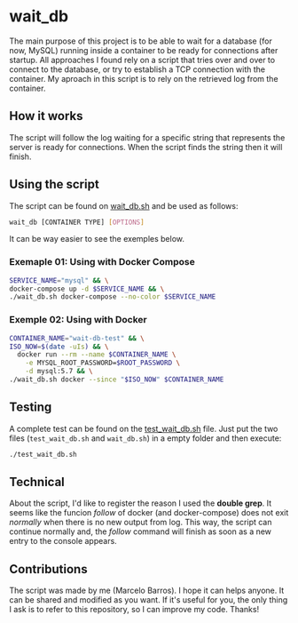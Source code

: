 # wait_db

The main purpose of this project is to be able to wait for a database (for now, MySQL) running inside a container to be ready for connections after startup. All approaches I found rely on a script that tries over and over to connect to the database, or try to establish a TCP connection with the container. My aproach in this script is to rely on the retrieved log from the container.

## How it works

The script will follow the log waiting for a specific string that represents the server is ready for connections. When the script finds the string then it will finish.

## Using the script

The script can be found on [wait_db.sh](https://github.com/marcelopbarros/waitdb/blob/master/wait_db.sh "wait_db.sh") and be used as follows:

```bash
wait_db [CONTAINER TYPE] [OPTIONS]
```

It can be way easier to see the exemples below.


### Exemaple 01: Using with Docker Compose

```bash
SERVICE_NAME="mysql" && \
docker-compose up -d $SERVICE_NAME && \
./wait_db.sh docker-compose --no-color $SERVICE_NAME
```

### Exemple 02: Using with Docker

```bash
CONTAINER_NAME="wait-db-test" && \
ISO_NOW=$(date -uIs) && \
  docker run --rm --name $CONTAINER_NAME \
    -e MYSQL_ROOT_PASSWORD=$ROOT_PASSWORD \
    -d mysql:5.7 && \
./wait_db.sh docker --since "$ISO_NOW" $CONTAINER_NAME
```

## Testing

A complete test can be found on the [test_wait_db.sh](https://github.com/marcelopbarros/waitdb/blob/master/test_wait_db.sh) file. Just put the two files (`test_wait_db.sh` and `wait_db.sh`) in a empty folder and then execute:

```bash
./test_wait_db.sh
```

## Technical

About the script, I'd like to register the reason I used the **double grep**. It seems like the funcion *follow* of docker (and docker-compose) does not exit *normally* when there is no new output from log. This way, the script can continue normally and, the *follow* command will finish as soon as a new entry to the console appears.

## Contributions

The script was made by me (Marcelo Barros). I hope it can helps anyone. It can be shared and modified as you want. If it's useful for you, the only thing I ask is to refer to this repository, so I can improve my code. Thanks!

